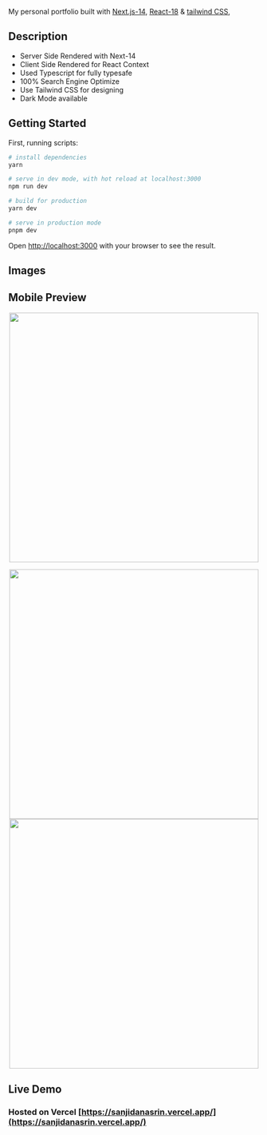 My personal portfolio built with [Next.js-14](https://nextjs.org/), [React-18](https://react.dev/) & [tailwind CSS](https://tailwindcss.com/),

## Description

- Server Side Rendered with Next-14
- Client Side Rendered for React Context
- Used Typescript for fully typesafe
- 100% Search Engine Optimize
- Use Tailwind CSS for designing
- Dark Mode available

## Getting Started

First, running scripts:

```bash
# install dependencies
yarn

# serve in dev mode, with hot reload at localhost:3000
npm run dev

# build for production
yarn dev

# serve in production mode
pnpm dev
```

Open [http://localhost:3000](http://localhost:3000) with your browser to see the result.

## Images

## Mobile Preview

<p align="center">
  <a href="https://sanjidanasrin.vercel.app/" target="_blank">
    <img width="500" src="./public/screenShot/portfolio3.jpeg">
  </a>
</p>

<p align="center">
  <a href="https://sanjidanasrin.vercel.app/" target="_blank">
    <img width="500" src="./public/screenShot/portfolio1.jpeg" />
    <img width="500" src="./public/screenShot/portfolio2.jpeg" />
  </a>
</p>

## Live Demo

### Hosted on Vercel [https://sanjidanasrin.vercel.app/](https://sanjidanasrin.vercel.app/)
